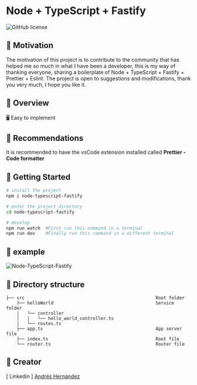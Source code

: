# Node + TypeScript + Fastify
![GitHub license](https://img.shields.io/github/license/caoxiemeihao/vite-react-electron)

## 💪 Motivation
The motivation of this project is to contribute to the community that has helped me so much in what I have been a developer, this is my way of thanking everyone, sharing a boilerplate of Node + TypeScript + Fastify + Prettier + Eslint. The project is open to suggestions and modifications, thank you very much, I hope you like it.

## 👀 Overview
🖥 Easy to implement

## 🚨 Recommendations
It is recommended to have the vsCode extension installed called <b>Prettier - Code formatter</b>

## 🛫 Getting Started

```sh
# install the project
npm i node-typescript-fastify

# enter the project directory
cd node-typescript-fastify

# develop
npm run watch  #First run this command in a terminal
npm run dev    #Finally run this command in a different terminal
```

## 🐞 example
![Node-TypeScript-Fastify](https://github.com/AndresH11/Node-TypeScript-Fastify/assets/92903830/a1e951db-9311-4e20-a4df-9a3790f2a6aa)

## 📂 Directory structure
```tree
├── src                                                  Root folder
    ├── helloWorld                                       Service folder
    |   └── controller                                   
    |   |   └── hello_world_controller.ts                
    |   └── routes.ts                                    
    ├── app.ts                                           App server file
    ├── index.ts                                         Root file
    └── router.ts                                        Router file
```


## 🌱 Creator
[ Linkedin ] <a href = "www.linkedin.com/in/andresh11">Andrés Hernández</a>
